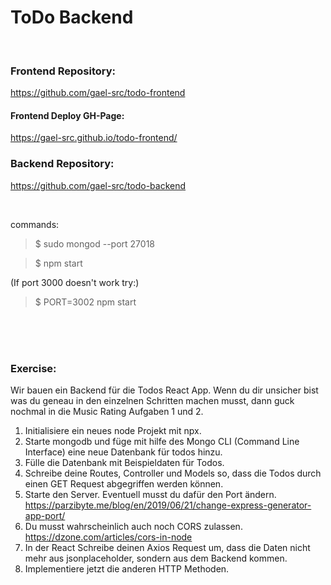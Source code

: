 # ToDo Backend

</br>

### Frontend Repository:

https://github.com/gael-src/todo-frontend

#### Frontend Deploy GH-Page:

https://gael-src.github.io/todo-frontend/

### Backend Repository:

https://github.com/gael-src/todo-backend

</br>

commands:

> \$ sudo mongod --port 27018

> \$ npm start

(If port 3000 doesn't work try:)

> \$ PORT=3002 npm start

</br>

</br>

</br>

### Exercise:

Wir bauen ein Backend für die Todos React App. Wenn du dir unsicher bist was du geneau in den einzelnen Schritten machen musst, dann guck nochmal in die Music Rating Aufgaben 1 und 2.

1. Initialisiere ein neues node Projekt mit npx.
2. Starte mongodb und füge mit hilfe des Mongo CLI (Command Line Interface) eine neue Datenbank für todos hinzu.
3. Fülle die Datenbank mit Beispieldaten für Todos.
4. Schreibe deine Routes, Controller und Models so, dass die Todos durch einen GET Request abgegriffen werden können.
5. Starte den Server. Eventuell musst du dafür den Port ändern. https://parzibyte.me/blog/en/2019/06/21/change-express-generator-app-port/
6. Du musst wahrscheinlich auch noch CORS zulassen. https://dzone.com/articles/cors-in-node
7. In der React Schreibe deinen Axios Request um, dass die Daten nicht mehr aus jsonplaceholder, sondern aus dem Backend kommen.
8. Implementiere jetzt die anderen HTTP Methoden.
